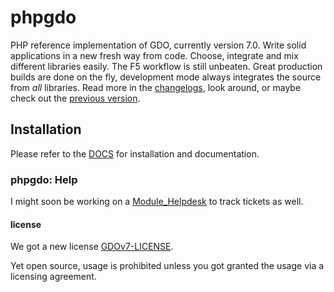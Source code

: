 # phpgdo

PHP reference implementation of GDO, currently version 7.0.
Write solid applications in a new fresh way from code.
Choose, integrate and mix different libraries easily.
The F5 workflow is still unbeaten.
Great production builds are done on the fly, development mode always integrates the source from *all* libraries.
Read more in the [changelogs](./DOCS/GDO7_CHANGELOG.md), look around, or maybe check out the [previous version](https://github.com/gizmore/gdo6).


## Installation

Please refer to the [DOCS](./DOCS/GDO7_INSTALLATION.md) for installation and documentation.


### phpgdo: Help

I might soon be working on a [Module_Helpdesk](http://github.com/gizmore/phpgdo-helpdesk) to track tickets as well.


#### license

We got a new license [GDOv7-LICENSE](LICENSE).

Yet open source, usage is prohibited unless you got granted the usage via a licensing agreement.
